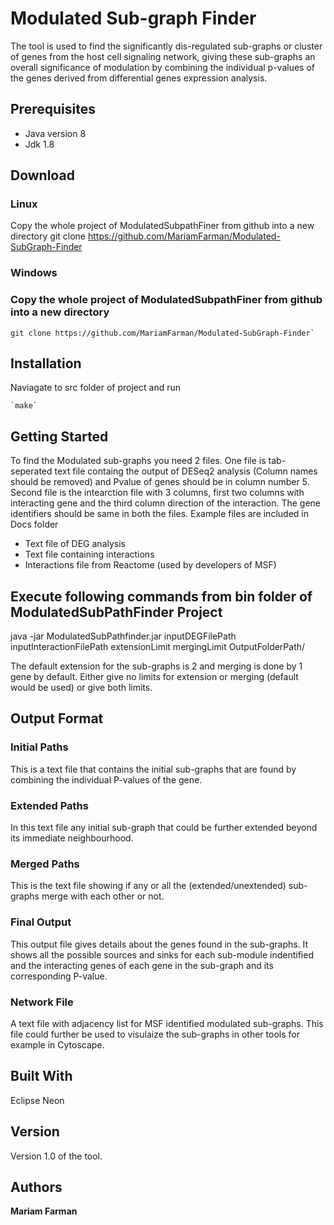 # Modulated Sub-graph Finder

The tool is used to find the significantly dis-regulated sub-graphs or cluster of genes from the host cell signaling network, giving these sub-graphs an overall significance of modulation by combining the individual p-values of the genes derived from differential genes expression analysis. 

## Prerequisites

* Java version 8
* Jdk 1.8

## Download

### Linux

Copy the whole project of ModulatedSubpathFiner from github into a new directory
git clone https://github.com/MariamFarman/Modulated-SubGraph-Finder

### Windows



### Copy the whole project of ModulatedSubpathFiner from github into a new directory

    git clone https://github.com/MariamFarman/Modulated-SubGraph-Finder`

## Installation
Naviagate to src folder of project and run

    `make`


## Getting Started

To find the Modulated sub-graphs you need 2 files. One file is tab-seperated text file containg the output of DESeq2 analysis (Column names should be removed) and Pvalue of genes should be in column number 5. Second file is the intearction file with 3 columns, first two columns with interacting gene and the third column direction of the interaction. The gene identifiers should be same in both the files. Example files are included in Docs folder

* Text file of DEG analysis 
* Text file containing interactions 
* Interactions file from Reactome (used by developers of MSF)

## Execute following commands from bin folder of ModulatedSubPathFinder Project

java -jar ModulatedSubPathfinder.jar inputDEGFilePath inputInteractionFilePath extensionLimit mergingLimit OutputFolderPath/

The default extension for the sub-graphs is 2 and merging is done by 1 gene by default. Either give no limits for extension or merging (default would be used) or give both limits.

## Output Format

### Initial Paths 

This is a text file that contains the initial sub-graphs that are found by combining the individual P-values of the gene.

### Extended Paths

In this text file any initial sub-graph that could be further extended beyond its immediate neighbourhood.

### Merged Paths

This is the text file showing if any or all the (extended/unextended) sub-graphs merge with each other or not.

### Final Output

This output file gives details about the genes found in the sub-graphs. It shows all the possible sources and sinks for each sub-module indentified and the interacting genes of each gene in the sub-graph and its corresponding P-value.

### Network File
A text file with adjacency list for MSF identified modulated sub-graphs. This file could further be used to visulaize the sub-graphs in other tools for example in Cytoscape.


## Built With

Eclipse Neon

## Version

Version 1.0 of the tool.

## Authors

**Mariam Farman** 





